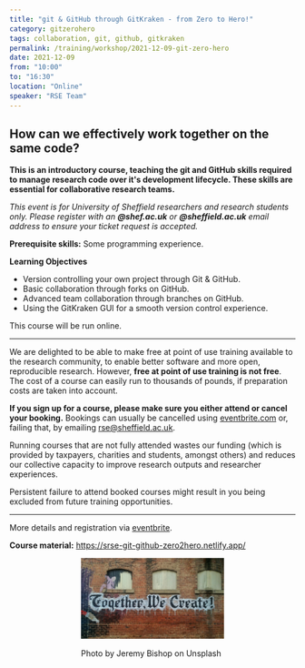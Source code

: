 ```yaml
---
title: "git & GitHub through GitKraken - from Zero to Hero!"
category: gitzerohero
tags: collaboration, git, github, gitkraken
permalink: /training/workshop/2021-12-09-git-zero-hero
date: 2021-12-09
from: "10:00"
to: "16:30"
location: "Online"
speaker: "RSE Team"
---
```


## How can we effectively work together on the same code? 

**This is an introductory course, teaching the git and GitHub skills required to manage research code over it's development lifecycle. These skills are essential for collaborative research teams.**

*This event is for University of Sheffield researchers and research students only. Please register with an **@shef.ac.uk** or **@sheffield.ac.uk** email address to ensure your ticket request is accepted.*

**Prerequisite skills:** Some programming experience.

**Learning Objectives**
* Version controlling your own project through Git & GitHub.
* Basic collaboration through forks on GitHub.
* Advanced team collaboration through branches on GitHub.
* Using the GitKraken GUI for a smooth version control experience.

This course will be run online.

<hr>

We are delighted to be able to make free at point of use training available to the research community, to enable better software and more open, reproducible research. However, **free at point of use training is not free**. The cost of a course can easily run to thousands of pounds, if preparation costs are taken into account.

**If you sign up for a course, please make sure you either attend or cancel your booking.** Bookings can usually be cancelled using [eventbrite.com](https://www.eventbrite.com) or, failing that, by emailing [rse@sheffield.ac.uk](mailto:rse@sheffield.ac.uk).

Running courses that are not fully attended wastes our funding (which is provided by taxpayers, charities and students, amongst others) and reduces our collective capacity to improve research outputs and researcher experiences.

Persistent failure to attend booked courses might result in you being excluded from future training opportunities.

<hr/>

More details and registration via [eventbrite](https://www.eventbrite.co.uk/e/git-github-through-gitkraken-from-zero-to-hero-tickets-194428941197).

**Course material:** <https://srse-git-github-zero2hero.netlify.app/>

<div style="width: 50%; margin:0 auto;"><img src="/assets/images/colab.jfif" alt="Together, We Create"/><p>Photo by Jeremy Bishop on Unsplash</p></div>

